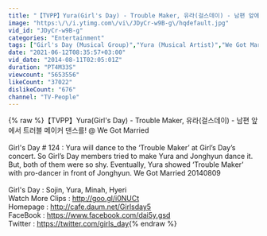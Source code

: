 ```yaml
---
title: "【TVPP】Yura(Girl's Day) - Trouble Maker, 유라(걸스데이) - 남편 앞에서 트러블 메이커 댄스를! @ We Got Married"
image: "https:\/\/i.ytimg.com\/vi\/JDyCr-w9B-g\/hqdefault.jpg"
vid_id: "JDyCr-w9B-g"
categories: "Entertainment"
tags: ["Girl's Day (Musical Group)","Yura (Musical Artist)","We Got Married (TV Program)"]
date: "2021-06-12T08:35:57+03:00"
vid_date: "2014-08-11T02:05:01Z"
duration: "PT4M33S"
viewcount: "5653556"
likeCount: "37022"
dislikeCount: "676"
channel: "TV-People"
---
```

{% raw %}【TVPP】Yura(Girl's Day) - Trouble Maker, 유라(걸스데이) - 남편 앞에서 트러블 메이커 댄스를! @ We Got Married<br /><br />Girl's Day # 124 : Yura will dance to the ‘Trouble Maker’ at Girl’s Day’s concert. So Girl’s Day members tried to make Yura and Jonghyun dance it. But, both of them were so shy. Eventually, Yura showed ‘Trouble Maker’ with pro-dancer in front of Jonghyun. We Got Married 20140809<br /><br />Girl's Day : Sojin, Yura, Minah, Hyeri<br />Watch More Clips : <a rel="nofollow" target="blank" href="http://goo.gl/i0NUCt">http://goo.gl/i0NUCt</a><br />Homepage : <a rel="nofollow" target="blank" href="http://cafe.daum.net/Girlsday5">http://cafe.daum.net/Girlsday5</a> <br />FaceBook : <a rel="nofollow" target="blank" href="https://www.facebook.com/dai5y.gsd">https://www.facebook.com/dai5y.gsd</a><br />Twitter : <a rel="nofollow" target="blank" href="https://twitter.com/girls_day">https://twitter.com/girls_day</a>{% endraw %}
